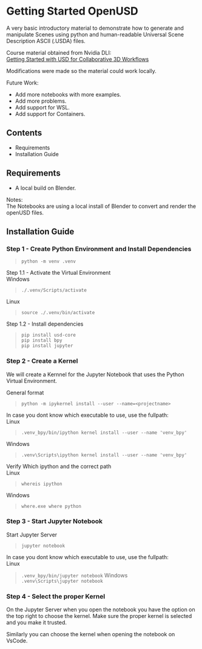 # Getting Started OpenUSD
A very basic introductory material to demonstrate how to generate and manipulate Scenes using python and human-readable Universal Scene Description ASCII (.USDA) files.<br/>

Course material obtained from Nvidia DLI:<br/>
[Getting Started with USD for Collaborative 3D Workflows](https://courses.nvidia.com/courses/course-v1:DLI+S-FX-02+V1/)<br/>

Modifications were made so the material could work locally.<br/>

Future Work:<br/>
- Add more notebooks with more examples.<br/>
- Add more problems.<br/>
- Add support for WSL.<br/>
- Add support for Containers.<br/>

## Contents
- Requirements
- Installation Guide

## Requirements
- A local build on Blender.<br/>

Notes:<br/>
The Notebooks are using a local install of Blender to convert and render the openUSD files.<br/>

## Installation Guide

### Step 1 - Create Python Environment and Install Dependencies
> ```python -m venv .venv```

Step 1.1 - Activate the Virtual Environment<br/>
Windows<br/>
> ```./.venv/Scripts/activate```<br/>

Linux<br/>
> ```source ./.venv/bin/activate```<br/>

Step 1.2 - Install dependencies <br/>
> ```pip install usd-core```<br/>
> ```pip install bpy```<br/>
> ```pip install jupyter```<br/>

### Step 2 - Create a Kernel
We will create a Kernnel for the Jupyter Notebook that uses the Python Virtual Environment.<br/>

General format<br/>
> ```python -m ipykernel install --user --name=<projectname>```<br/>

In case you dont know which executable to use, use the fullpath:<br/>
Linux<br/>
> ```.venv_bpy/bin/ipython kernel install --user --name 'venv_bpy' ```<br/>

Windows<br/>
> ```.venv\Scripts\ipython kernel install --user --name 'venv_bpy' ```<br/>

Verify Which ipython and the correct path<br/>
Linux<br/>
> ```whereis ipython```<br/>

Windows<br/>
> ```where.exe where python```<br/>

### Step 3 - Start Jupyter Notebook
Start Jupyter Server<br/>
> ```jupyter notebook```<br/>

In case you dont know which executable to use, use the fullpath:<br/>
Linux<br/>
> ```.venv_bpy/bin/jupyter notebook```
Windows<br/>
> ```.venv\Scripts\jupyter notebook```

### Step 4 - Select the proper Kernel
On the Jupyter Server when you open the notebook you have the option on the top right to choose the kernel. Make sure the proper kernel is selected and you make it trusted.<br/>

Similarly you can choose the kernel when opening the notebook on VsCode.<br/>